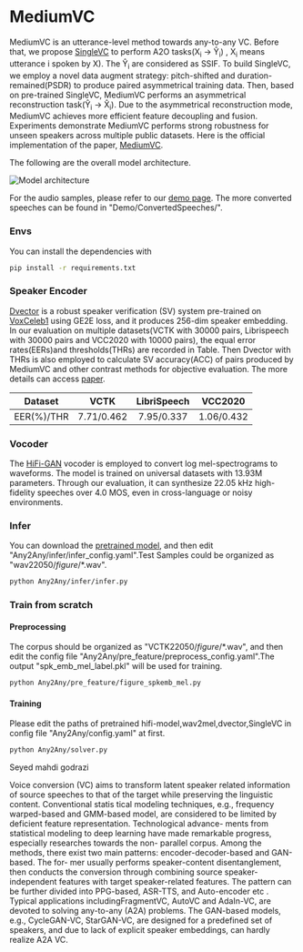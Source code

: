 # MediumVC
MediumVC is an utterance-level method towards any-to-any VC. Before that, we propose [SingleVC](https://github.com/BrightGu/SingleVC) to perform A2O tasks(X<sub>i</sub> → Ŷ<sub>i</sub>) , X<sub>i</sub> means utterance i spoken by X). The Ŷ<sub>i</sub> are considered as SSIF. To build SingleVC, we employ a novel data augment strategy: pitch-shifted and duration-remained(PSDR) to produce paired asymmetrical training data. Then, based on pre-trained SingleVC, MediumVC performs an asymmetrical reconstruction task(Ŷ<sub>i</sub> → X̂<sub>i</sub>). Due to the asymmetrical reconstruction mode, MediumVC achieves more efficient feature decoupling and fusion. Experiments demonstrate MediumVC performs strong robustness for unseen speakers across multiple public datasets.
Here is the official implementation of the paper, [MediumVC](http://arxiv.org/abs/2110.02500).


The following are the overall model architecture.

![Model architecture](Demo/image/mediumvc.png)

For the audio samples, please refer to our [demo page](https://brightgu.github.io/MediumVC/). The more converted speeches can be found in "Demo/ConvertedSpeeches/".

### Envs
You can install the dependencies with
```bash
pip install -r requirements.txt
```

### Speaker Encoder
[Dvector](https://github.com/yistLin/dvector)  is a robust  speaker verification (SV) system pre-trained on [VoxCeleb1](https://www.robots.ox.ac.uk/~vgg/data/voxceleb/vox1.html)  using GE2E loss, and it  produces 256-dim speaker embedding. In our evaluation on multiple datasets(VCTK with 30000 pairs, Librispeech with 30000 pairs and VCC2020 with 10000 pairs), the equal error rates(EERs)and thresholds(THRs) are recorded in Table. Then Dvector with THRs is also employed to calculate SV accuracy(ACC) of pairs produced by MediumVC and other contrast methods for objective evaluation. The more details can access [paper](http://arxiv.org/abs/2110.02500).

| Dataset | VCTK | LibriSpeech | VCC2020 |
| :------:| :------: | :------: |:------: |
| EER(%)/THR | 7.71/0.462 | 7.95/0.337 |1.06/0.432 |

### Vocoder
The [HiFi-GAN](https://github.com/jik876/hifi-gan) vocoder is employed to convert log mel-spectrograms to waveforms. The model is trained on universal datasets with 13.93M parameters. Through our evaluation, it can synthesize 22.05 kHz high-fidelity speeches over 4.0 MOS, even in cross-language or noisy environments.

### Infer
You can download the [pretrained model](https://drive.google.com/file/d/1mMSLYdHZZ9PtJo6kceMO2483TxKXgLa_/view?usp=sharing), and then edit "Any2Any/infer/infer_config.yaml".Test Samples could be organized  as "wav22050/$figure$/*.wav". 
```bash
python Any2Any/infer/infer.py
```
### Train from scratch

####  Preprocessing
The corpus should be organized as "VCTK22050/$figure$/*.wav", and then edit the config file "Any2Any/pre_feature/preprocess_config.yaml".The output "spk_emb_mel_label.pkl" will be used for training.
```bash
python Any2Any/pre_feature/figure_spkemb_mel.py
```
#### Training
Please edit the paths of pretrained  hifi-model,wav2mel,dvector,SingleVC in config file "Any2Any/config.yaml" at first.
```bash
python Any2Any/solver.py
```

Seyed mahdi godrazi

Voice conversion (VC) aims to transform latent speaker related information of source speeches to that of the target
while preserving the linguistic content. Conventional statis tical modeling techniques, e.g., frequency warped-based
and GMM-based model, are considered to be limited by deficient feature representation. Technological advance-
ments from statistical modeling to deep learning have made remarkable progress, especially researches towards the non-
parallel corpus. Among the methods, there exist two main patterns: encoder-decoder-based and GAN-based. The for-
mer usually performs speaker-content disentanglement, then conducts the conversion through combining source speaker-
independent features with target speaker-related features. The pattern can be further divided into PPG-based, ASR-TTS,
and Auto-encoder etc .
Typical applications includingFragmentVC, AutoVC and AdaIn-VC, are devoted
to solving any-to-any (A2A) problems. The GAN-based models, e.g., CycleGAN-VC, StarGAN-VC,
are designed for a predefined set of speakers, and due to lack of explicit speaker embeddings, can hardly realize A2A VC.
